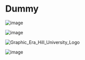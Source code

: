 # Dummy

![image](https://github.com/Boahan/Dummy/assets/111555189/6cf551c1-bfef-442f-aaf2-a3601c358dbc)


![image](https://github.com/Boahan/Dummy/assets/111555189/38f0c5c2-3c82-46a6-98da-583decd1828a)


![Graphic_Era_Hill_University_Logo](https://github.com/Boahan/Dummy/assets/111555189/11a78839-9d26-4c7f-9585-b7136460dffe)



![image](https://github.com/Boahan/Dummy/assets/111555189/35d9d314-3b04-4e8f-a300-353db9ce121e)




